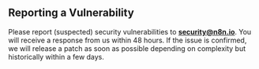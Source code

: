 ## Reporting a Vulnerability

Please report (suspected) security vulnerabilities to **[security@n8n.io](mailto:security@n8n.io)**. You will receive a response from
us within 48 hours. If the issue is confirmed, we will release a patch as soon as possible depending on complexity but historically within a few days.
